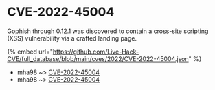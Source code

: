 # CVE-2022-45004

Gophish through 0.12.1 was discovered to contain a cross-site scripting (XSS) vulnerability via a crafted landing page.

{% embed url="https://github.com/Live-Hack-CVE/full_database/blob/main/cves/2022/CVE-2022-45004.json" %}


* mha98 ~> [CVE-2022-45004](https://www.alice-snow.ru/2022/database/cve-2022-45004/cve-2022-45004-mha98)
* mha98 ~> [CVE-2022-45004](https://www.alice-snow.ru/2022/database/cve-2022-45004/cve-2022-45004-mha98)